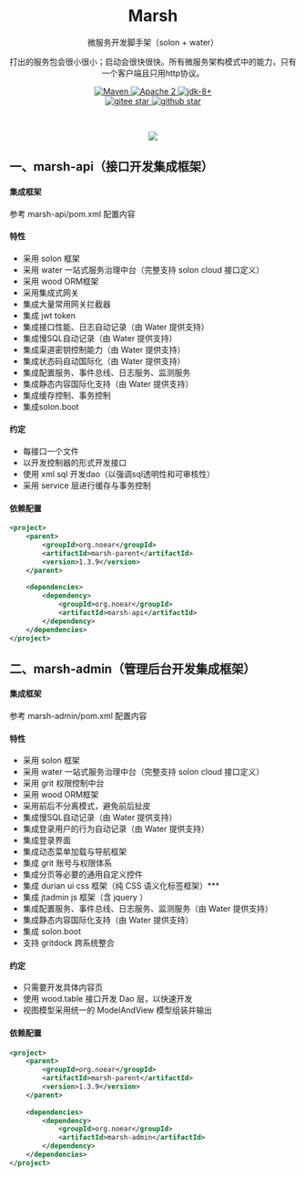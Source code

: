<h1 align="center" style="text-align:center;">
  Marsh
</h1>

<p align="center">
微服务开发脚手架（solon + water）
</p>

<p align="center">
打出的服务包会很小很小；启动会很快很快。所有微服务架构模式中的能力，只有一个客户端且只用http协议。
</p>

<p align="center">

<a target="_blank" href="https://search.maven.org/search?q=org.noear%20marsh">
    <img src="https://img.shields.io/maven-central/v/org.noear/marsh.base.svg?label=Maven%20Central" alt="Maven" />
</a>
<a target="_blank" href="https://license.coscl.org.cn/Apache2/">
    <img src="https://img.shields.io/:license-Apache2-blue.svg" alt="Apache 2" />
</a>
<a target="_blank" href="https://www.oracle.com/java/technologies/javase/javase-jdk8-downloads.html">
    <img src="https://img.shields.io/badge/JDK-8+-green.svg" alt="jdk-8+" />
</a>
<br />
<a target="_blank" href='https://gitee.com/noear/marsh/stargazers'>
    <img src='https://gitee.com/noear/marsh/badge/star.svg' alt='gitee star'/>
</a>
<a target="_blank" href='https://github.com/noear/marsh/stargazers'>
    <img src="https://img.shields.io/github/stars/noear/marsh.svg?logo=github" alt="github star"/>
</a>
</p>
<br/>
<p align="center">
	<a href="https://jq.qq.com/?_wv=1027&k=6hGHvT1l">
	<img src="https://img.shields.io/badge/QQ交流群-1410383-orange"/></a>
</p>


## 一、marsh-api（接口开发集成框架）

#### 集成框架

参考 marsh-api/pom.xml 配置内容

#### 特性

* 采用 solon 框架
* 采用 water 一站式服务治理中台（完整支持 solon cloud 接口定义）
* 采用 wood ORM框架
* 采用集成式网关
* 集成大量常用网关拦截器
* 集成 jwt token
* 集成接口性能、日志自动记录（由 Water 提供支持）
* 集成慢SQL自动记录（由 Water 提供支持）
* 集成渠道密钥控制能力（由 Water 提供支持）
* 集成状态码自动国际化（由 Water 提供支持）
* 集成配置服务、事件总线、日志服务、监测服务
* 集成静态内容国际化支持（由 Water 提供支持）
* 集成缓存控制、事务控制
* 集成solon.boot

#### 约定

* 每接口一个文件
* 以开发控制器的形式开发接口
* 使用 xml sql 开发dao（以强调sql透明性和可审核性）
* 采用 service 层进行缓存与事务控制

#### 依赖配置

```xml
<project>
    <parent>
        <groupId>org.noear</groupId>
        <artifactId>marsh-parent</artifactId>
        <version>1.3.9</version>
    </parent>
    
    <dependencies>
        <dependency>
            <groupId>org.noear</groupId>
            <artifactId>marsh-api</artifactId>
        </dependency>
    </dependencies>
</project>
```


## 二、marsh-admin（管理后台开发集成框架）

#### 集成框架

参考 marsh-admin/pom.xml 配置内容

#### 特性

* 采用 solon 框架
* 采用 water 一站式服务治理中台（完整支持 solon cloud 接口定义）
* 采用 grit 权限控制中台
* 采用 wood ORM框架
* 采用前后不分离模式，避免前后扯皮
* 集成慢SQL自动记录（由 Water 提供支持）
* 集成登录用户的行为自动记录（由 Water 提供支持）
* 集成登录界面
* 集成动态菜单加载与导航框架
* 集成 grit 账号与权限体系
* 集成分页等必要的通用自定义控件
* 集成 durian ui css 框架（纯 CSS 语义化标签框架）***
* 集成 jtadmin js 框架（含 jquery ）
* 集成配置服务、事件总线、日志服务、监测服务（由 Water 提供支持）
* 集成静态内容国际化支持（由 Water 提供支持）
* 集成 solon.boot
* 支持 gritdock 跨系统整合

#### 约定

* 只需要开发具体内容页
* 使用 wood.table 接口开发 Dao 层，以快速开发
* 视图模型采用统一的 ModelAndView 模型组装并输出

#### 依赖配置

```xml
<project>
    <parent>
        <groupId>org.noear</groupId>
        <artifactId>marsh-parent</artifactId>
        <version>1.3.9</version>
    </parent>
    
    <dependencies>
        <dependency>
            <groupId>org.noear</groupId>
            <artifactId>marsh-admin</artifactId>
        </dependency>
    </dependencies>
</project>
```
